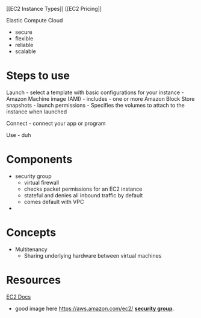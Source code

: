 [[EC2 Instance Types]]
[[EC2 Pricing]]

Elastic Compute Cloud
- secure
- flexible
- reliable
- scalable

# Steps to use
Launch
	- select a template with basic configurations for your instance
	- Amazon Machine image (AMI)
		- includes
			- one or more Amazon Block Store snapshots
			- launch permissions
			- Specifies the volumes to attach to the instance when launched

Connect
	- connect your app or program

Use
	- duh
# Components
- security group
	- virtual firewall
	- checks packet permissions for an EC2 instance
	- stateful and denies all inbound traffic by default
	- comes default with VPC
- 
# Concepts
- Multitenancy
	- Sharing underlying hardware between virtual machines
# Resources
[EC2 Docs](https://docs.aws.amazon.com/AWSEC2/latest/UserGuide/concepts.html)
- good image here
https://aws.amazon.com/ec2/
[**security group**](https://docs.aws.amazon.com/vpc/latest/userguide/VPC_SecurityGroups.html).
